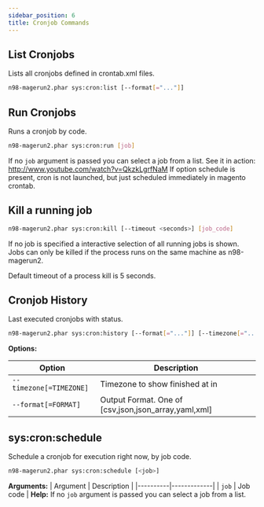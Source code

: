 ```yaml
---
sidebar_position: 6
title: Cronjob Commands
---
```

## List Cronjobs

Lists all cronjobs defined in crontab.xml files.

```sh
n98-magerun2.phar sys:cron:list [--format[="..."]]
```

## Run Cronjobs

Runs a cronjob by code.

```sh
n98-magerun2.phar sys:cron:run [job]
```

If no `job` argument is passed you can select a job from a list.
See it in action: http://www.youtube.com/watch?v=QkzkLgrfNaM
If option schedule is present, cron is not launched, but just scheduled immediately in magento crontab.

## Kill a running job

```sh
n98-magerun2.phar sys:cron:kill [--timeout <seconds>] [job_code]
```

If no job is specified a interactive selection of all running jobs is shown.
Jobs can only be killed if the process runs on the same machine as n98-magerun2.

Default timeout of a process kill is 5 seconds.

## Cronjob History

Last executed cronjobs with status.

```sh
n98-magerun2.phar sys:cron:history [--format[="..."]] [--timezone[="..."]]
```
**Options:**

| Option                | Description                                          |
|-----------------------|------------------------------------------------------|
| `--timezone[=TIMEZONE]`| Timezone to show finished at in                      |
| `--format[=FORMAT]`   | Output Format. One of [csv,json,json_array,yaml,xml] |

## sys:cron:schedule
Schedule a cronjob for execution right now, by job code.
```sh
n98-magerun2.phar sys:cron:schedule [<job>]
```
**Arguments:**
| Argument | Description |
|----------|-------------|
| `job`    | Job code    |
**Help:**
If no `job` argument is passed you can select a job from a list.
